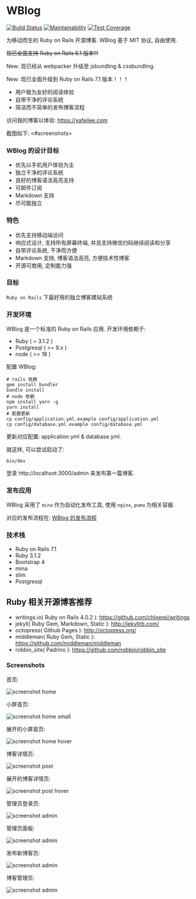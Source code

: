 WBlog
=======
[![Build Status](https://travis-ci.org/windy/wblog.svg?branch=master)](https://travis-ci.org/windy/wblog)
[![Maintainability](https://api.codeclimate.com/v1/badges/545d8372a9dda70b77fe/maintainability)](https://codeclimate.com/github/windy/wblog/maintainability)
[![Test Coverage](https://api.codeclimate.com/v1/badges/545d8372a9dda70b77fe/test_coverage)](https://codeclimate.com/github/windy/wblog/test_coverage)

为移动而生的 Ruby on Rails 开源博客. WBlog 基于 MIT 协议, 自由使用.

~~现已全面支持 Ruby on Rails 6.1 版本!!!~~

New: 现已经从 webpacker 升级至 jsbundling & cssbundling.

New: 现已全面升级到 Ruby on Rails 7.1 版本！！！

* 用户极为友好的阅读体验
* 自带干净的评论系统
* 简洁而不简单的发布博客流程

访问我的博客以体验: <https://yafeilee.com>

截图如下: <#screenshots>

### WBlog 的设计目标

* 优先以手机用户体验为主
* 独立干净的评论系统
* 良好的博客语法高亮支持
* 可邮件订阅
* Markdown 支持
* 尽可能独立

### 特色

* 优先支持移动端访问
* 响应式设计, 支持所有屏幕终端, 并且支持微信扫码继续阅读和分享
* 自带评论系统, 干净而方便
* Markdown 支持, 博客语法高亮, 方便技术性博客
* 开源可商用, 定制能力强

### 目标

`Ruby on Rails` 下最好用的独立博客建站系统

### 开发环境

WBlog 是一个标准的 Ruby on Rails 应用. 开发环境依赖于:

* Ruby ( = 3.1.2 )
* Postgresql ( >= 9.x )
* node ( >= 18 )

配置 WBlog:

  ```shell
  # rails 依赖
  gem install bundler
  bundle install
  # node 依赖
  npm install yarn -g
  yarn install
  # 配置更新
  cp config/application.yml.example config/application.yml
  cp config/database.yml.example config/database.yml
  ```

  更新对应配置: application.yml & database.yml.

就这样, 可以尝试启动了:

  ```shell
  bin/dev
  ```

登录 http://localhsot:3000/admin 来发布第一篇博客.

### 发布应用

WBlog 采用了 `mina` 作为自动化发布工具, 使用 `nginx`, `puma` 为相关容器.

对应的发布流程在: [WBlog 的发布流程](https://github.com/windy/wblog/wiki)

### 技术栈

* Ruby on Rails 7.1
* Ruby 3.1.2
* Bootstrap 4
* mina
* slim
* Postgresql


## Ruby 相关开源博客推荐

* writings.io( Ruby on Rails 4.0.2 ): <https://github.com/chloerei/writings>
* jekyll( Ruby Gem, Markdown, Static ): <http://jekyllrb.com/>
* octopress( Github Pages ): <http://octopress.org/>
* middleman( Ruby Gem, Static ): <https://github.com/middleman/middleman>
* robbin_site( Padrino ): <https://github.com/robbin/robbin_site>

### Screenshots

首页:

![screenshot home](https://github.com/windy/wblog/raw/master/doc/wblog_s/home.png)

小屏首页:

![screenshot home small](https://github.com/windy/wblog/raw/master/doc/wblog_s/home-small.png)

展开的小屏首页:

![screenshot home hover](https://github.com/windy/wblog/raw/master/doc/wblog_s/home-small-hover.png)

博客详情页:

![screenshot post](https://github.com/windy/wblog/raw/master/doc/wblog_s/post.png)

展开的博客详情页:

![screenshot post hover](https://github.com/windy/wblog/raw/master/doc/wblog_s/post-hover.png)

管理员登录页:

![screenshot admin](https://github.com/windy/wblog/raw/master/doc/wblog_s/admin-login.png)

管理页面板:

![screenshot admin](https://github.com/windy/wblog/raw/master/doc/wblog_s/admin-dashboard.png)

发布新博客页:

![screenshot admin](https://github.com/windy/wblog/raw/master/doc/wblog_s/admin-post.png)

博客管理页:

![screenshot admin](https://github.com/windy/wblog/raw/master/doc/wblog_s/admin-posts.png)
